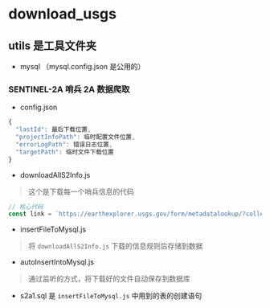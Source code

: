 # download_usgs

## utils 是工具文件夹

- mysql （mysql.config.json 是公用的）

### SENTINEL-2A 哨兵 2A 数据爬取

- config.json

```javascript
{
  "lastId": 最后下载位置,
  "projectInfoPath": 临时配置文件位置,
  "errorLogPath": 错误日志位置,
  "targetPath": 临时文件下载位置
}
```

- downloadAllS2Info.js

> 这个是下载每一个哨兵信息的代码

```javascript
// 核心代码
const link = `https://earthexplorer.usgs.gov/form/metadatalookup/?collection_id=10880&entity_id=${projectInfo.lastId}`;
```

- insertFileToMysql.js

> 将 ```downloadAllS2Info.js``` 下载的信息规则后存储到数据

- autoInsertIntoMysql.js

> 通过监听的方式，将下载好的文件自动保存到数据库

- s2a1.sql 是 ```insertFileToMysql.js``` 中用到的表的创建语句

